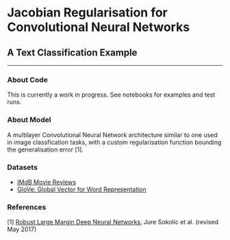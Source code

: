 # Jacobian Regularisation for Convolutional Neural Networks 

## A Text Classification Example

----------------------------------------------------------

### About Code
This is currently a work in progress. See notebooks for examples and test runs.

### About Model

A multilayer Convolutional Neural Network architecture similar to one used in image classfication tasks, with a custom regularisation function bounding the generalisation error [1].

### Datasets

- [IMdB Movie Reviews](http://ai.stanford.edu/~amaas/data/sentiment/)
- [GloVe: Global Vector for Word Representation](https://nlp.stanford.edu/projects/glove/)

### References

[1]  [Robust Large Margin Deep Neural Networks](https://arxiv.org/abs/1605.08254), Jure Sokolic et al. (revised May 2017)
